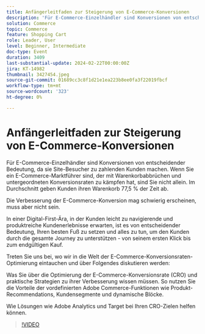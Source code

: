 ```yaml
---
title: Anfängerleitfaden zur Steigerung von E-Commerce-Konversionen
description: 'Für E-Commerce-Einzelhändler sind Konversionen von entscheidender Bedeutung, da sie Site-Besucher zu zahlenden Kunden machen. Wenn Sie ein E-Commerce-Marktführer sind, der mit Warenkorbabbrüchen und untergeordneten Konversionsraten zu kämpfen hat, sind Sie nicht allein. Im Durchschnitt brechen Kunden ihren Warenkorb 77,5 % der Zeit ab. Eine Verbesserung der E-Commerce-Konversion mag schwierig erscheinen, aber sie muss nicht sein. In einer Digital-First-Ära, in der Kunden leicht zu navigieren und produktreiche Kundenerlebnisse erwarten, ist es wichtig, Ihren besten Schritt nach vorne zu tun und alles zu tun, was Sie können, um den Kunden durch die gesamte Journey zu unterstützen - von seinem ersten Klick bis zum endgültigen Kauf.Join Hier tauchen wir in die Welt der Optimierung der E-Commerce-Konversionsrate ein und besprechen: Was Sie über die Optimierung der E-Commerce-Konversionsrate (CRO) und praktische Strategien zu ihrer Verbesserung wissen müssen. Wie Sie die Leistungsfähigkeit der vordefinierten Funktionen von Adobe Commerce wie Produkt-Recommendations, Kundensegmente und dynamische Blöcke nutzen können. Wie Lösungen wie Adobe Analytics und Target bei Ihren CRO-Zielen helfen können.'
solution: Commerce
topic: Commerce
feature: Shopping Cart
role: Leader, User
level: Beginner, Intermediate
doc-type: Event
duration: 3409
last-substantial-update: 2024-02-22T00:00:00Z
jira: KT-14982
thumbnail: 3427454.jpeg
source-git-commit: 01689cc3c8f1d21e1ea223b8ee0fa3f22019fbcf
workflow-type: tm+mt
source-wordcount: '323'
ht-degree: 0%

---
```



# Anfängerleitfaden zur Steigerung von E-Commerce-Konversionen

Für E-Commerce-Einzelhändler sind Konversionen von entscheidender Bedeutung, da sie Site-Besucher zu zahlenden Kunden machen. Wenn Sie ein E-Commerce-Marktführer sind, der mit Warenkorbabbrüchen und untergeordneten Konversionsraten zu kämpfen hat, sind Sie nicht allein. Im Durchschnitt geben Kunden ihren Warenkorb 77,5 % der Zeit ab.

Die Verbesserung der E-Commerce-Konversion mag schwierig erscheinen, muss aber nicht sein.

In einer Digital-First-Ära, in der Kunden leicht zu navigierende und produktreiche Kundenerlebnisse erwarten, ist es von entscheidender Bedeutung, Ihren besten Fuß zu setzen und alles zu tun, um den Kunden durch die gesamte Journey zu unterstützen - von seinem ersten Klick bis zum endgültigen Kauf.

Treten Sie uns bei, wo wir in die Welt der E-Commerce-Konversionsraten-Optimierung eintauchen und über Folgendes diskutieren werden:

Was Sie über die Optimierung der E-Commerce-Konversionsrate (CRO) und praktische Strategien zu ihrer Verbesserung wissen müssen.
So nutzen Sie die Vorteile der vordefinierten Adobe Commerce-Funktionen wie Produkt-Recommendations, Kundensegmente und dynamische Blöcke.

Wie Lösungen wie Adobe Analytics und Target bei Ihren CRO-Zielen helfen können.

>[!VIDEO](https://video.tv.adobe.com/v/3427454/?learn=on)
